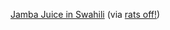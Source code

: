 ---
layout: post
wordpress_id: 859
wordpress_url: http://noesbueno.com/?p=859
date: '2010-11-19 00:12:57 -0600'
date_gmt: '2010-11-19 05:12:57 -0600'
body: |
  <p><a href="http://translate.google.com/#sw|en|jamba%20juice">Jamba Juice in Swahili</a> <span class="via">(via <a href="http://ratsoff.tumblr.com/">rats off!</a>)</span></p>
---